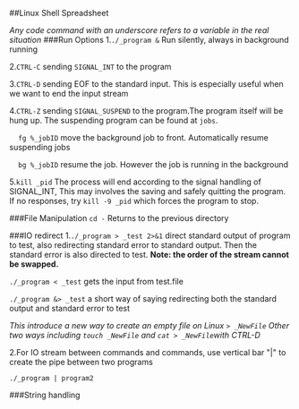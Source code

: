 ##Linux Shell Spreadsheet

*Any code command with an underscore refers to a variable in the real situation*
###Run Options
1.`./_program &`  Run silently, always in background running

2.`CTRL-C` sending `SIGNAL_INT` to the program

3.`CTRL-D` sending EOF to the standard input. This is especially useful when we want to end the input stream

4.`CTRL-Z` sending `SIGNAL_SUSPEND` to the program.The program itself will be hung up. The suspending program can be found at `jobs`. 

&nbsp;&nbsp;&nbsp;&nbsp;`fg %_jobID` move the background job to front. Automatically resume suspending jobs

&nbsp;&nbsp;&nbsp;&nbsp;`bg %_jobID` resume the job. However the job is running in the background 

5.`kill _pid` The process will end according to the signal handling of SIGNAL_INT, This may involves the saving and safely quitting the program. If no responses, try `kill -9 _pid` which forces the program to stop.


###File Manipulation
`cd -` Returns to the previous directory

###IO redirect
1.`./_program > _test 2>&1` direct standard output of  program to test, also redirecting standard error to standard output. Then the standard error is also directed to test. **Note: the order of the stream cannot be swapped.**

`./_program < _test` gets the input from test.file

`./_program &> _test` a short way of saying redirecting both the standard output and standard error to test 

*This introduce a new way to create an empty file on Linux `> _NewFile` Other two ways including `touch _NewFile` and `cat > _NewFile`with CTRL-D*

2.For IO stream between commands and commands, use vertical bar "|" to create the pipe between two programs
 
 `./_program | program2`


###String handling

